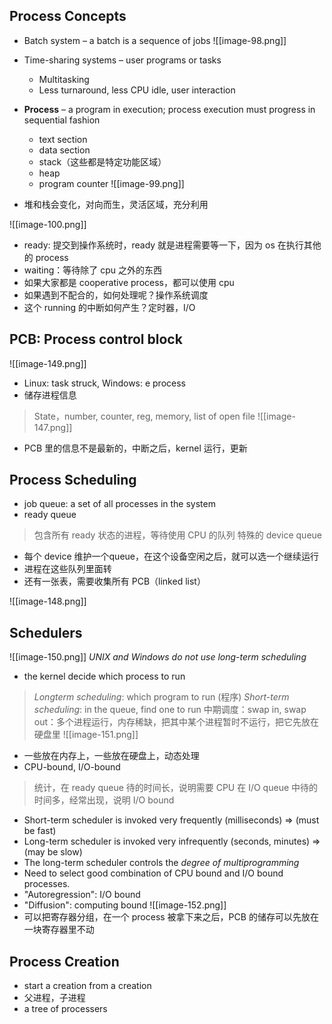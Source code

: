 ## Process Concepts
* Batch system – a batch is a sequence of jobs
![[image-98.png]]

* Time-sharing systems – user programs or tasks
  * Multitasking
  * Less turnaround, less CPU idle, user interaction
* **Process** – a program in execution; process execution must progress in sequential fashion
  * text section
  * data section
  * stack（这些都是特定功能区域）
  * heap
  * program counter
![[image-99.png]]

* 堆和栈会变化，对向而生，灵活区域，充分利用

![[image-100.png]]

* ready: 提交到操作系统时，ready 就是进程需要等一下，因为 os 在执行其他的 process
* waiting：等待除了 cpu 之外的东西
* 如果大家都是 cooperative process，都可以使用 cpu
* 如果遇到不配合的，如何处理呢？操作系统调度
* 这个 running 的中断如何产生？定时器，I/O

## PCB: Process control block

![[image-149.png]]
* Linux: task struck, Windows: e process
* 储存进程信息
> State，number, counter, reg, memory, list of open file
![[image-147.png]]

* PCB 里的信息不是最新的，中断之后，kernel 运行，更新

## Process Scheduling
* job queue: a set of all processes in the system
* ready queue
> 包含所有 ready 状态的进程，等待使用 CPU 的队列
> 特殊的 device queue

* 每个 device 维护一个queue，在这个设备空闲之后，就可以选一个继续运行
* 进程在这些队列里面转
* 还有一张表，需要收集所有 PCB（linked list）

![[image-148.png]]


## Schedulers
![[image-150.png]]
*UNIX and Windows do not use long-term scheduling*
* the kernel decide which process to run
> *Longterm scheduling*: which program to run (程序)
> *Short-term scheduling*: in the queue, find one to run
> 中期调度：swap in, swap out：多个进程运行，内存稀缺，把其中某个进程暂时不运行，把它先放在硬盘里
![[image-151.png]]
* 一些放在内存上，一些放在硬盘上，动态处理
* CPU-bound, I/O-bound
> 统计，在 ready queue 待的时间长，说明需要 CPU
> 在 I/O queue 中待的时间多，经常出现，说明 I/O bound

* Short-term scheduler is invoked very frequently (milliseconds) ⇒ (must be fast)
* Long-term scheduler is invoked very infrequently (seconds, minutes) ⇒ (may be slow)
* The long-term scheduler controls the _degree of multiprogramming_
* Need to select good combination of CPU bound and I/O bound processes.
* "Autoregression": I/O bound
* "Diffusion": computing bound
![[image-152.png]]
* 可以把寄存器分组，在一个 process 被拿下来之后，PCB 的储存可以先放在一块寄存器里不动

## Process Creation
* start a creation from a creation
* 父进程，子进程
* a tree of processers
  